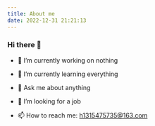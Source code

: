 ```yaml
---
title: About me
date: 2022-12-31 21:21:13
---
```


### Hi there 👋

- 🔭 I’m currently working on nothing
- 🌱 I’m currently learning everything
- 💬 Ask me about anything
- 🤔 I’m looking for a job

- 📫 How to reach me: h1315475735@163.com
